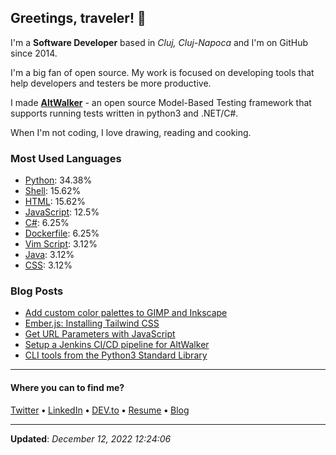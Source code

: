 <h2>Greetings, traveler! 👋</h2>

<!-- This is just the base template, feel free to change it. -->

<p>
    I'm a <strong>Software Developer</strong> based in <em>Cluj, Cluj-Napoca</em>
    and I'm on GitHub since 2014.
</p>

<p>I'm a big fan of open source. My work is focused on developing tools that help developers and testers be more productive.</p>

<p>
    I made <strong><a href="https://github.com/altwalker">AltWalker</a></strong> - an open source Model-Based Testing framework that supports running tests written in python3 and .NET/C#.
</p>

<p>
    When I'm not coding, I love drawing, reading and cooking.
</p>

<h3>Most Used Languages</h3>

<ul>
    <li><a href="https://github.com/search?q=user%3ARobert-96&l=Python">Python</a>: 34.38%</li>
    <li><a href="https://github.com/search?q=user%3ARobert-96&l=Shell">Shell</a>: 15.62%</li>
    <li><a href="https://github.com/search?q=user%3ARobert-96&l=HTML">HTML</a>: 15.62%</li>
    <li><a href="https://github.com/search?q=user%3ARobert-96&l=JavaScript">JavaScript</a>: 12.5%</li>
    <li><a href="https://github.com/search?q=user%3ARobert-96&l=C%23">C#</a>: 6.25%</li>
    <li><a href="https://github.com/search?q=user%3ARobert-96&l=Dockerfile">Dockerfile</a>: 6.25%</li>
    <li><a href="https://github.com/search?q=user%3ARobert-96&l=Vim%20Script">Vim Script</a>: 3.12%</li>
    <li><a href="https://github.com/search?q=user%3ARobert-96&l=Java">Java</a>: 3.12%</li>
    <li><a href="https://github.com/search?q=user%3ARobert-96&l=CSS">CSS</a>: 3.12%</li>
</ul>

<h3>Blog Posts</h3>

<ul>
    <li><a href="https://dev.to/robert96/add-custom-color-palettes-to-gimp-and-inkscape-an9">Add custom color palettes to GIMP and Inkscape</a></li>
    <li><a href="https://dev.to/robert96/emberjs-installing-tailwind-css-386i">Ember.js: Installing Tailwind CSS</a></li>
    <li><a href="https://dev.to/robert96/get-url-parameters-with-javascript-1ah6">Get URL Parameters with JavaScript</a></li>
    <li><a href="https://dev.to/robert96/setup-a-jenkins-pipeline-for-your-altwalker-tests-200h">Setup a Jenkins CI/CD pipeline for AltWalker</a></li>
    <li><a href="https://dev.to/robert96/cli-tools-from-the-python3-standard-library-37em">CLI tools from the Python3 Standard Library</a></li>
</ul>

----

<h4>Where you can to find me?</h4>

<p>
<a href="https://twitter.com/dezmereanrobert">Twitter</a>
<span> <strong>•</strong> <span><a href="https://www.linkedin.com/in/robert-dezmerean">LinkedIn</a>
<span> <strong>•</strong> <span><a href="https://dev.to/robert96">DEV.to</a>
<span> <strong>•</strong> <span><a href="https://resume.dezmereanrobert.com">Resume</a>
<span> <strong>•</strong> <span><a href="https://www.dezmereanrobert.com">Blog</a>
</p>

----

<p><strong>Updated</strong>: <em>December 12, 2022 12:24:06</em></p>